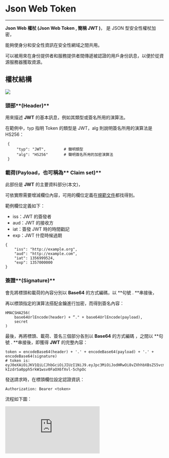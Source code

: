 # Json Web Token

---

**Json Web 權杖 \(Json Web Token , 簡稱 JWT \)**， 是 JSON 型安全性權杖加密，

能夠使身分和安全性資訊在安全性網域之間共用。

可以被用來在身份提供者和服務提供者間傳遞被認證的用戶身份訊息，以便於從資源服務器獲取資源。

## 權**杖結構**

![](http://blog.nsfocus.net/wp-content/uploads/2015/10/jwt.png)

### 頭部**\(Header\)**

用來描述 **JWT** 的基本訊息，例如其類型或簽名所用的演算法。

在範例中，typ 指明 Token 的類型是 JWT，alg 則說明簽名所用的演算法是 HS256：

```
 {
     "typ": "JWT",        # 聲明類型
     "alg": "HS256"       # 聲明簽名所用的加密演算法 
 } 
```

### **載荷\(Payload**，也可稱為** Claim set\)**

此部份是 **JWT** 的主要資料部分\(本文\)，

可依實際需要增減欄位內容，可用的欄位定義在[規範文件](https://tools.ietf.org/html/rfc7519)都找得到。

範例欄位定義如下：

* iss：JWT 的簽發者
* aud：JWT 的接收方
* iat：簽發 JWT 時的時間戳記
* exp：JWT 什麼時候過期

```
{
    "iss": "http://example.org",
    "aud": "http://example.com",
    "iat": 1356999524,
    "exp": 1357000000
}
```

### 簽證**\(Signature\)**

會先將標頭和載荷的內容分別以 **Base64** 的方式編碼，以 **句號 .  **串接後，

再以標頭指定的演算法搭配金鑰進行加密，而得到簽名內容：

```
HMACSHA256(
    base64UrlEncode(header) + “." + base64UrlEncode(payload),
    secret
)
```

最後，再將標頭、載荷、簽名三個部分各別以 **Base64** 的方式編碼 ，之間以 **句號 .  **串接後，即獲得 **JWT** 的完整內容：

```
token = encodeBase64(header) + '.' + encodeBase64(payload) + '.' + encodeBase64(signature)
# token is:
eyJ0eXAiOiJKV1QiLCJhbGciOiJIUzI1NiJ9.eyJpc3MiOiJodHRwOi8vZXhhbXBsZS5vcmciLCJhdWQiOiJodHRwOi8vZXhhbXBsZS5jb20iLCJpYXQiOjEzNTY5OTk1MjQsImV4cCI6MTM1NzAwMDAwMH0.YgUDoK-kIzdrSa0pph5rkW1wsv0FaOX6fXvl-5chpOc
```

發送請求時，在標頭欄位設定認證資訊：

```
Authorization: Bearer <token>
```

流程如下圖：

![](https://i2.read01.com/image.php?url=0D5sm801)

